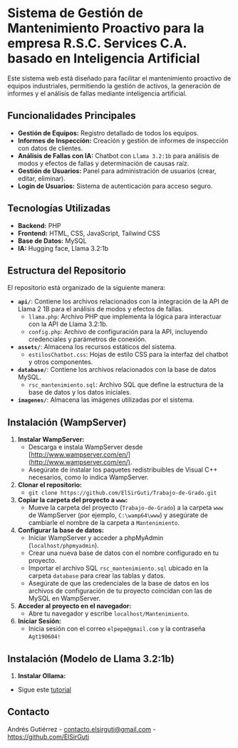 # Sistema de Gestión de Mantenimiento Proactivo para la empresa R.S.C. Services C.A. basado en Inteligencia Artificial

Este sistema web está diseñado para facilitar el mantenimiento proactivo de equipos industriales, permitiendo la gestión de activos, la generación de informes y el análisis de fallas mediante inteligencia artificial.

## Funcionalidades Principales

* **Gestión de Equipos:** Registro detallado de todos los equipos.
* **Informes de Inspección:** Creación y gestión de informes de inspección con datos de clientes.
* **Análisis de Fallas con IA:** Chatbot con `Llama 3.2:1b` para análisis de modos y efectos de fallas y determinación de causas raíz.
* **Gestión de Usuarios:** Panel para administración de usuarios (crear, editar, eliminar).
* **Login de Usuarios:** Sistema de autenticación para acceso seguro.

## Tecnologías Utilizadas

* **Backend:** PHP
* **Frontend:** HTML, CSS, JavaScript, Tailwind CSS
* **Base de Datos:** MySQL
* **IA:** Hugging face, Llama 3.2:1b

## Estructura del Repositorio

El repositorio está organizado de la siguiente manera:

* **`api/`**: Contiene los archivos relacionados con la integración de la API de Llama 2 1B para el análisis de modos y efectos de fallas.
    * `llama.php`: Archivo PHP que implementa la lógica para interactuar con la API de Llama 3.2:1b.
    * `config.php`: Archivo de configuración para la API, incluyendo credenciales y parámetros de conexión.
* **`assets/`**: Almacena los recursos estáticos del sistema.
    * `estilosChatbot.css`: Hojas de estilo CSS para la interfaz del chatbot y otros componentes.
* **`database/`**: Contiene los archivos relacionados con la base de datos MySQL.
    * `rsc_mantenimiento.sql`: Archivo SQL que define la estructura de la base de datos y los datos iniciales.
* **`imagenes/`**: Almacena las imágenes utilizadas por el sistema.

## Instalación (WampServer)

1.  **Instalar WampServer:**
    * Descarga e instala WampServer desde [http://www.wampserver.com/en/](http://www.wampserver.com/en/).
    * Asegúrate de instalar los paquetes redistribuibles de Visual C++ necesarios, como lo indica WampServer.
2.  **Clonar el repositorio:**
    * `git clone https://github.com/ElSirGuti/Trabajo-de-Grado.git`
3.  **Copiar la carpeta del proyecto a `www`:**
    * Mueve la carpeta del proyecto (`Trabajo-de-Grado`) a la carpeta `www` de WampServer (por ejemplo, `C:\wamp64\www`) y asegúrate de cambiarle el nombre de la carpeta a `Mantenimiento`.
4.  **Configurar la base de datos:**
    * Iniciar WampServer y acceder a phpMyAdmin (`localhost/phpmyadmin`).
    * Crear una nueva base de datos con el nombre configurado en tu proyecto.
    * Importar el archivo SQL `rsc_mantenimiento.sql` ubicado en la carpeta `database` para crear las tablas y datos.
    * Asegúrate de que las credenciales de la base de datos en los archivos de configuración de tu proyecto coincidan con las de MySQL en WampServer.
5.  **Acceder al proyecto en el navegador:**
    * Abre tu navegador y escribe `localhost/Mantenimiento`.
6. **Iniciar Sesión:**
    * Inicia sesión con el correo `elpepe@gmail.com` y la contraseña `Agt190604!`

## Instalación (Modelo de Llama 3.2:1b)
1. **Instalar Ollama:**
* Sigue este [tutorial](https://youtu.be/92_yb31Bqzk?si=pEl7-EdD4xHAdkYZ)

## Contacto

Andrés Gutiérrez - contacto.elsirguti@gmail.com - https://github.com/ElSirGuti